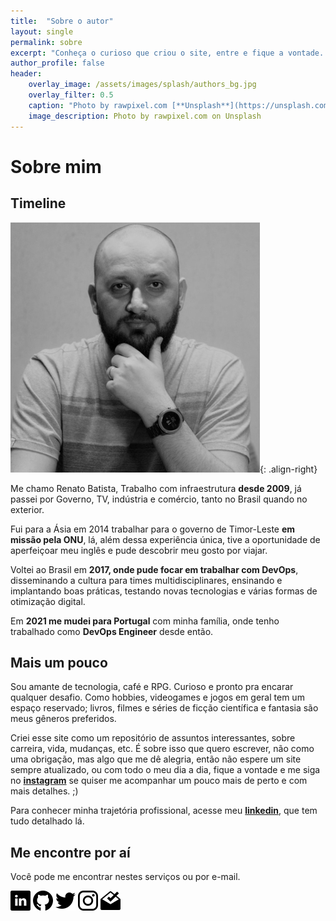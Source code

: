```yaml
---
title:  "Sobre o autor"
layout: single
permalink: sobre
excerpt: "Conheça o curioso que criou o site, entre e fique a vontade. ;)"
author_profile: false
header:
    overlay_image: /assets/images/splash/authors_bg.jpg
    overlay_filter: 0.5
    caption: "Photo by rawpixel.com [**Unsplash**](https://unsplash.com/photos/EF8Jr-uPS2Y)"
    image_description: Photo by rawpixel.com on Unsplash
---
```

# Sobre mim
<!-- Nunca fui muito bom pra falar sobre a minha própria pessoa, mas tenho aprendido de um tempo pra cá, então vamos lá. -->

## Timeline
![Renato Batista](/assets/images/authors/renato_batista_400px.jpg){: .align-right}

Me chamo Renato Batista, Trabalho com infraestrutura **desde 2009**, já passei por Governo, TV, indústria e comércio, tanto no Brasil quando no exterior.

Fui para a Ásia em 2014 trabalhar para o governo de Timor-Leste **em missão pela ONU**, lá, além dessa experiência única, tive a oportunidade de aperfeiçoar meu inglês e pude descobrir meu gosto por viajar.

Voltei ao Brasil em **2017, onde pude focar em trabalhar com DevOps**, disseminando a cultura para times multidisciplinares, ensinando e implantando boas práticas, testando novas tecnologias e várias formas de otimização digital.

Em **2021 me mudei para Portugal** com minha família, onde tenho trabalhado como **DevOps Engineer** desde então.

## Mais um pouco
Sou amante de tecnologia, café e RPG. Curioso e pronto pra encarar qualquer desafio. 
Como hobbies, videogames e jogos em geral tem um espaço reservado; livros, filmes e séries de ficção científica e fantasia são meus gêneros preferidos.

Criei esse site como um repositório de assuntos interessantes, sobre carreira, vida, mudanças, etc. É sobre isso que quero escrever, não como uma obrigação, mas algo que me dê alegria, então não espere um site sempre atualizado, ou com todo o meu dia a dia, fique a vontade e me siga no [**instagram**](https://instagram.com/zenatuz) se quiser me acompanhar um pouco mais de perto e com mais detalhes. ;)

Para conhecer minha trajetória profissional, acesse meu [**linkedin**](https://linkedin.com/in/zenatuz), que tem tudo detalhado lá.

## Me encontre por aí
Você pode me encontrar nestes serviços ou por e-mail.

[![image](/assets/images/icons/32px/linkedin.png)](https://linkedin.com/in/zenatuz)  [![image](/assets/images/icons/32px/github.png)](https://github.com/zenatuz)  [![image](/assets/images/icons/32px/twitter.png)](https://twitter.com/zenatuz)  [![image](/assets/images/icons/32px/instagram.png)](https://instagram.com/zenatuz)  [![image](/assets/images/icons/32px/inbox.png)](mailto:contato@renatobatista.com.br)

<!-- 
[![image](/assets/images/icons/32px/youtube.png)](https://www.youtube.com/channel/UCmG0lv_84y5DNye2AAMyUsQ/featured)   -->